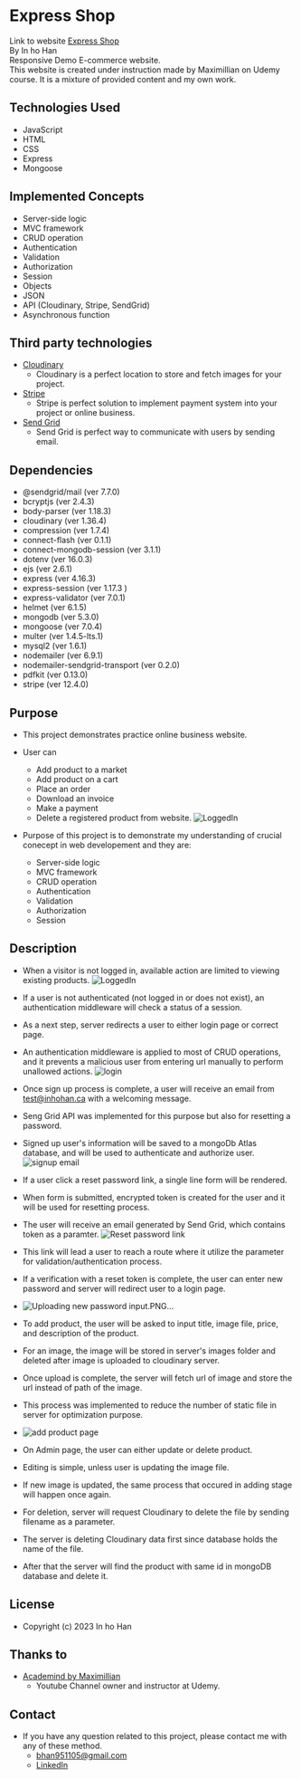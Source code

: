 # Express Shop
Link to website <a href="https://express-shop.up.railway.app/">Express Shop</a><br/>
By In ho Han <br/>
Responsive Demo E-commerce website.<br/>
This website is created under instruction made by Maximillian on Udemy course.
It is a mixture of provided content and my own work.
## Technologies Used
- JavaScript
- HTML
- CSS
- Express
- Mongoose
## Implemented Concepts
- Server-side logic
- MVC framework
- CRUD operation
- Authentication
- Validation
- Authorization
- Session
- Objects
- JSON 
- API (Cloudinary, Stripe, SendGrid)
- Asynchronous function
## Third party technologies
- <a href="https://cloudinary.com/">Cloudinary</a>
  - Cloudinary is a perfect location to store and fetch images for your project.
- <a href="https://stripe.com/en-ca">Stripe</a>
  - Stripe is perfect solution to implement payment system into your project or online business.
- <a href="https://sendgrid.com/">Send Grid</a>
  - Send Grid is perfect way to communicate with users by sending email. 
## Dependencies
- @sendgrid/mail (ver 7.7.0)
- bcryptjs (ver 2.4.3)
- body-parser (ver 1.18.3)
- cloudinary (ver 1.36.4)
- compression (ver 1.7.4)
- connect-flash (ver 0.1.1)
- connect-mongodb-session (ver 3.1.1)
- dotenv (ver 16.0.3)
- ejs (ver 2.6.1)
- express (ver 4.16.3)
- express-session (ver 1.17.3 )
- express-validator (ver 7.0.1)
- helmet (ver 6.1.5)
- mongodb (ver 5.3.0)
- mongoose (ver 7.0.4)
- multer (ver 1.4.5-lts.1)
- mysql2 (ver 1.6.1)
- nodemailer (ver 6.9.1)
- nodemailer-sendgrid-transport (ver 0.2.0)
- pdfkit (ver 0.13.0)
- stripe (ver 12.4.0)

## Purpose
- This project demonstrates practice online business website. 
- User can 
  - Add product to a market
  - Add product on a cart
  - Place an order
  - Download an invoice
  - Make a payment
  - Delete a registered product from website.
![LoggedIn](https://github.com/inho115/Express-Shop/assets/97544886/0336f54c-509e-4bd1-a4c3-ab206749962a)

- Purpose of this project is to demonstrate my understanding of crucial conecept in web developement and they are:
  - Server-side logic
  - MVC framework
  - CRUD operation
  - Authentication
  - Validation
  - Authorization
  - Session

## Description 
- When a visitor is not logged in, available action are limited to viewing existing products.
![LoggedIn](https://github.com/inho115/Express-Shop/assets/97544886/712a6448-d7d4-4791-a4ca-306eb0baa644)

- If a user is not authenticated (not logged in or does not exist), an authentication middleware will check a status of a session. 
- As a next step, server redirects a user to either login page or correct page.
- An authentication middleware is applied to most of CRUD operations, and it prevents a malicious user from entering url manually to perform unallowed actions.
![login](https://github.com/inho115/Express-Shop/assets/97544886/5589a1c3-aec9-4b0c-843f-2ee83aa8807f)

- Once sign up process is complete, a user will receive an email from test@inhohan.ca with a welcoming message.
- Seng Grid API was implemented for this purpose but also for resetting a password.
- Signed up user's information will be saved to a mongoDb Atlas database, and will be used to authenticate and authorize user.
![signup email](https://github.com/inho115/Express-Shop/assets/97544886/19a8fe60-886c-45c8-b7d9-85b2afbdd993)

- If a user click a reset password link, a single line form will be rendered. 
- When form is submitted, encrypted token is created for the user and it will be used for resetting process.
- The user will receive an email generated by Send Grid, which contains token as a paramter.
![Reset password link](https://github.com/inho115/Express-Shop/assets/97544886/734f55a2-448b-44a2-8ff3-fac6c1a09f2f)

- This link will lead a user to reach a route where it utilize the parameter for validation/authentication process.
- If a verification with a reset token is complete, the user can enter new password and server will redirect user to a login page.
- ![Uploading new password input.PNG…]()

- To add product, the user will be asked to input title, image file, price, and description of the product.
- For an image, the image will be stored in server's images folder and deleted after image is uploaded to cloudinary server.
- Once upload is complete, the server will fetch url of image and store the url instead of path of the image.
- This process was implemented to reduce the number of static file in server for optimization purpose.
- ![add product page](https://github.com/inho115/Express-Shop/assets/97544886/2ae10712-2929-415c-bef1-cc1416bca313)

- On Admin page, the user can either update or delete product.
- Editing is simple, unless user is updating the image file.
- If new image is updated, the same process that occured in adding stage will happen once again.
- For deletion, server will request Cloudinary to delete the file by sending filename as a parameter.
- The server is deleting Cloudinary data first since database holds the name of the file.
- After that the server will find the product with same id in mongoDB database and delete it.

## License 
- Copyright (c) 2023 In ho Han
## Thanks to
- <a href="[https://www.udemy.com/user/jonasschmedtmann/?utm_source=adwords&utm_medium=udemyads&utm_campaign=Webindex_Catchall_la.EN_cc.CA&utm_term=_._ag_119831896715_._ad_533102824920_._kw__._de_c_._dm__._pl__._ti_dsa-423967289464_._li_9000910_._pd__._&matchtype=&gclid=Cj0KCQiA6rCgBhDVARIsAK1kGPKPVDeN_Q4-z80u10OX9Ig540Dbr_XlxbYkkADXGTnZgvQOjOA1LssaAuaHEALw_wcB](https://www.udemy.com/user/academind/)">Academind by Maximillian</a>
  - Youtube Channel owner and instructor at Udemy.
## Contact
- If you have any question related to this project, please contact me with any of these method.
  - bhan951105@gmail.com
  - <a href="https://www.linkedin.com/in/ihhan/">LinkedIn</a>
